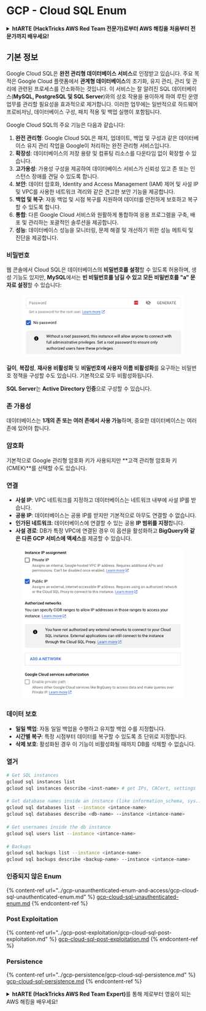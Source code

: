 # GCP - Cloud SQL Enum

<details>

<summary><strong>htARTE (HackTricks AWS Red Team 전문가)로부터 AWS 해킹을 처음부터 전문가까지 배우세요!</strong></summary>

HackTricks를 지원하는 다른 방법:

- **회사가 HackTricks에 광고되길 원하거나 HackTricks를 PDF로 다운로드하고 싶다면** [**구독 요금제**](https://github.com/sponsors/carlospolop)를 확인하세요!
- [**공식 PEASS & HackTricks 스왜그**](https://peass.creator-spring.com)를 구매하세요
- [**The PEASS Family**](https://opensea.io/collection/the-peass-family)를 발견하세요, 당사의 독점 [**NFTs**](https://opensea.io/collection/the-peass-family) 컬렉션
- **💬 [Discord 그룹](https://discord.gg/hRep4RUj7f)** 또는 [텔레그램 그룹](https://t.me/peass)에 **가입**하거나 **트위터** 🐦 [**@carlospolopm**](https://twitter.com/carlospolopm)을 **팔로우**하세요.
- **HackTricks** 및 **HackTricks Cloud**에 PR을 제출하여 **해킹 요령을 공유**하세요
*
*
* github 저장소.

</details>

## 기본 정보

Google Cloud SQL은 **완전 관리형 데이터베이스 서비스**로 인정받고 있습니다. 주요 목적은 Google Cloud 플랫폼에서 **관계형 데이터베이스**의 초기화, 유지 관리, 관리 및 관리에 관련된 프로세스를 간소화하는 것입니다. 이 서비스는 잘 알려진 SQL 데이터베이스(**MySQL, PostgreSQL 및 SQL Server**)와의 상호 작용을 용이하게 하여 루틴 운영 업무를 관리할 필요성을 효과적으로 제거합니다. 이러한 업무에는 일반적으로 하드웨어 프로비저닝, 데이터베이스 구성, 패치 적용 및 백업 실행이 포함됩니다.

Google Cloud SQL의 주요 기능은 다음과 같습니다:

1. **완전 관리형**: Google Cloud SQL은 패치, 업데이트, 백업 및 구성과 같은 데이터베이스 유지 관리 작업을 Google이 처리하는 완전 관리형 서비스입니다.
2. **확장성**: 데이터베이스의 저장 용량 및 컴퓨팅 리소스를 다운타임 없이 확장할 수 있습니다.
3. **고가용성**: 가용성 구성을 제공하여 데이터베이스 서비스가 신뢰성 있고 존 또는 인스턴스 장애를 견딜 수 있도록 합니다.
4. **보안**: 데이터 암호화, Identity and Access Management (IAM) 제어 및 사설 IP 및 VPC를 사용한 네트워크 격리와 같은 견고한 보안 기능을 제공합니다.
5. **백업 및 복구**: 자동 백업 및 시점 복구를 지원하여 데이터를 안전하게 보호하고 복구할 수 있도록 합니다.
6. **통합**: 다른 Google Cloud 서비스와 원활하게 통합하여 응용 프로그램을 구축, 배포 및 관리하는 포괄적인 솔루션을 제공합니다.
7. **성능**: 데이터베이스 성능을 모니터링, 문제 해결 및 개선하기 위한 성능 메트릭 및 진단을 제공합니다.

### 비밀번호

웹 콘솔에서 Cloud SQL은 데이터베이스의 **비밀번호를 설정**할 수 있도록 허용하며, 생성 기능도 있지만, **MySQL**에서는 **빈 비밀번호를 남길 수 있고 모든 비밀번호를 "a" 문자로 설정**할 수 있습니다:

<figure><img src="../../../.gitbook/assets/image (1) (1) (1) (1) (1) (1) (1) (1) (1).png" alt=""><figcaption></figcaption></figure>

**길이**, **복잡성**, **재사용 비활성화** 및 **비밀번호에 사용자 이름 비활성화**를 요구하는 비밀번호 정책을 구성할 수도 있습니다. 기본적으로 모두 비활성화됩니다.

**SQL Server**는 **Active Directory 인증**으로 구성할 수 있습니다.

### 존 가용성

데이터베이스는 **1개의 존 또는 여러 존에서 사용 가능**하며, 중요한 데이터베이스는 여러 존에 있어야 합니다.

### 암호화

기본적으로 Google 관리형 암호화 키가 사용되지만 **고객 관리형 암호화 키(CMEK)**를 선택할 수도 있습니다.

### 연결

- **사설 IP**: VPC 네트워크를 지정하고 데이터베이스는 네트워크 내부에 사설 IP를 받습니다.
- **공용 IP**: 데이터베이스는 공용 IP를 받지만 기본적으로 아무도 연결할 수 없습니다.
- **인가된 네트워크**: 데이터베이스에 연결할 수 있는 공용 **IP 범위를 지정**합니다.
- **사설 경로**: DB가 특정 VPC에 연결된 경우 이 옵션을 활성화하고 **BigQuery와 같은 다른 GCP 서비스에 액세스**를 제공할 수 있습니다.

<figure><img src="../../../.gitbook/assets/image (1) (1) (1) (1) (1) (1) (1) (1) (1) (1).png" alt=""><figcaption></figcaption></figure>

### 데이터 보호

- **일일 백업**: 자동 일일 백업을 수행하고 유지할 백업 수를 지정합니다.
- **시간별 복구**: 특정 시점부터 데이터를 복구할 수 있도록 초 단위로 지정합니다.
- **삭제 보호**: 활성화된 경우 이 기능이 비활성화될 때까지 DB를 삭제할 수 없습니다.

### 열거
```bash
# Get SQL instances
gcloud sql instances list
gcloud sql instances describe <inst-name> # get IPs, CACert, settings

# Get database names inside an instance (like information_schema, sys...)
gcloud sql databases list --instance <intance-name>
gcloud sql databases describe <db-name> --instance <intance-name>

# Get usernames inside the db instance
gcloud sql users list --instance <intance-name>

# Backups
gcloud sql backups list --instance <intance-name>
gcloud sql backups describe <backup-name> --instance <intance-name>
```
### 인증되지 않은 Enum

{% content-ref url="../gcp-unaunthenticated-enum-and-access/gcp-cloud-sql-unauthenticated-enum.md" %}
[gcp-cloud-sql-unauthenticated-enum.md](../gcp-unaunthenticated-enum-and-access/gcp-cloud-sql-unauthenticated-enum.md)
{% endcontent-ref %}

### Post Exploitation

{% content-ref url="../gcp-post-exploitation/gcp-cloud-sql-post-exploitation.md" %}
[gcp-cloud-sql-post-exploitation.md](../gcp-post-exploitation/gcp-cloud-sql-post-exploitation.md)
{% endcontent-ref %}

### Persistence

{% content-ref url="../gcp-persistence/gcp-cloud-sql-persistence.md" %}
[gcp-cloud-sql-persistence.md](../gcp-persistence/gcp-cloud-sql-persistence.md)
{% endcontent-ref %}

<details>

<summary><strong>htARTE (HackTricks AWS Red Team Expert)</strong>를 통해 제로부터 영웅이 되는 AWS 해킹을 배우세요!</summary>

HackTricks를 지원하는 다른 방법:

* **회사를 HackTricks에서 광고하거나 PDF로 다운로드하고 싶다면** [**구독 요금제**](https://github.com/sponsors/carlospolop)를 확인하세요!
* [**공식 PEASS & HackTricks 스왜그**](https://peass.creator-spring.com)를 구매하세요
* [**The PEASS Family**](https://opensea.io/collection/the-peass-family)를 발견하세요, 당사의 독점 [**NFTs**](https://opensea.io/collection/the-peass-family) 컬렉션
* **💬 [**Discord 그룹**](https://discord.gg/hRep4RUj7f) 또는 [**텔레그램 그룹**](https://t.me/peass)에 가입하거나**Twitter** 🐦 [**@carlospolopm**](https://twitter.com/carlospolopm)을 팔로우하세요.**
* **HackTricks** 및 **HackTricks Cloud** github 저장소에 PR을 제출하여 해킹 트릭을 공유하세요.

</details>
